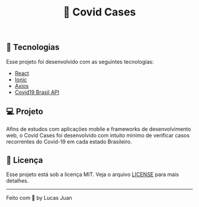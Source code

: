 <h1 align="center">
  💊️ Covid Cases
</h1>
<br>

## 🚀️ Tecnologias

Esse projeto foi desenvolvido com as seguintes tecnologias:

- [React](https://reactjs.org)
- [Ionic](https://ionicframework.com/)
- [Axios](https://github.com/axios/axios)
- [Covid19 Brasil API](https://github.com/devarthurribeiro/covid19-brazil-api)

## 💻 Projeto

Afins de estudos com aplicações mobile e frameworks de desenvolvimento web, o Covid Cases foi desenvolvido com intuito mínimo de verificar casos recorrentes do Covid-19 em cada estado Brasileiro. 

## 📜️ Licença

Esse projeto está sob a licença MIT. Veja o arquivo [LICENSE](LICENSE.md) para mais detalhes.

---

Feito com 💜️ by Lucas Juan
